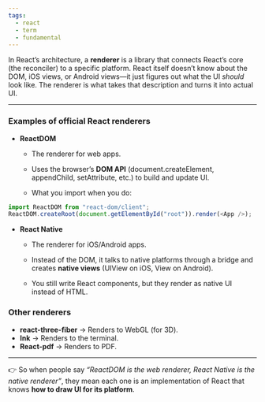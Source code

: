 ```yaml
---
tags:
  - react
  - term
  - fundamental
---
```


In React’s architecture, a **renderer** is a library that connects React’s core (the reconciler) to a specific platform. React itself doesn’t know about the DOM, iOS views, or Android views—it just figures out what the UI _should_ look like. The renderer is what takes that description and turns it into actual UI.

---

### **Examples of official React renderers**

- **ReactDOM**
    
    - The renderer for web apps.
        
    - Uses the browser’s **DOM API** (document.createElement, appendChild, setAttribute, etc.) to build and update UI.
        
    - What you import when you do:
        

```js
import ReactDOM from "react-dom/client";
ReactDOM.createRoot(document.getElementById("root")).render(<App />);
```

- **React Native**
    
    - The renderer for iOS/Android apps.
        
    - Instead of the DOM, it talks to native platforms through a bridge and creates **native views** (UIView on iOS, View on Android).
        
    - You still write React components, but they render as native UI instead of HTML.
        
    

### **Other renderers**

- **react-three-fiber** → Renders to WebGL (for 3D).
- **Ink** → Renders to the terminal.
- **React-pdf** → Renders to PDF.

---

👉 So when people say _“ReactDOM is the web renderer, React Native is the native renderer”_, they mean each one is an implementation of React that knows **how to draw UI for its platform**.
